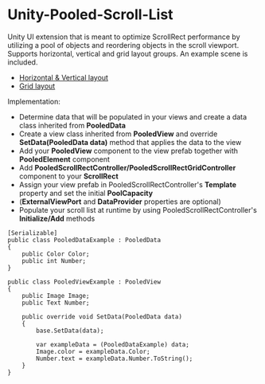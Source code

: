 # Unity-Pooled-Scroll-List

Unity UI extension that is meant to optimize ScrollRect performance by utilizing a pool of objects and reordering objects in the scroll viewport. 
Supports horizontal, vertical and grid layout groups. An example scene is included.

* [Horizontal & Vertical layout](https://drive.google.com/open?id=1ywgmnCAIkopC6GNVNuF3OuA_d0JgUDQx)
* [Grid layout](https://drive.google.com/open?id=13ms-xuaNFKubY3w2td8vKm5T_VmKZip5)

Implementation:
* Determine data that will be populated in your views and create a data class inherited from **PooledData**
* Create a view class inherited from **PooledView** and override **SetData(PooledData data)** method that applies the data to the view
* Add your **PooledView** component to the view prefab together with **PooledElement** component
* Add **PooledScrollRectController/PooledScrollRectGridController** component to your **ScrollRect**
* Assign your view prefab in PooledScrollRectController's **Template** property and set the initial **PoolCapacity** 
* (**ExternalViewPort** and **DataProvider** properties are optional)
* Populate your scroll list at runtime by using PooledScrollRectController's **Initialize/Add** methods

```
[Serializable]
public class PooledDataExample : PooledData
{
    public Color Color;
    public int Number;
}

public class PooledViewExample : PooledView
{
    public Image Image;
    public Text Number;

    public override void SetData(PooledData data)
    {
        base.SetData(data);

        var exampleData = (PooledDataExample) data;
        Image.color = exampleData.Color;
        Number.text = exampleData.Number.ToString();
    }
}
```
